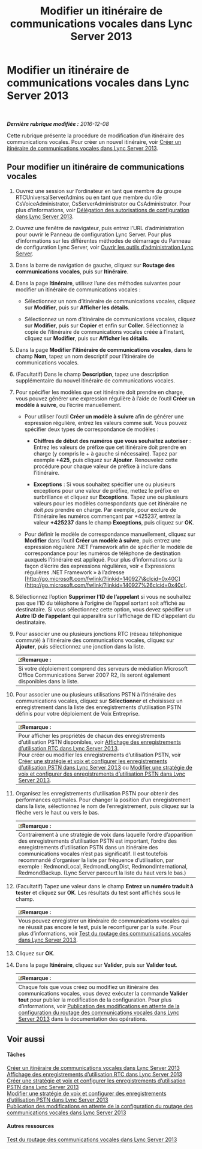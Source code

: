 ﻿---
title: Modifier un itinéraire de communications vocales dans Lync Server 2013
TOCTitle: Modifier un itinéraire de communications vocales dans Lync Server 2013
ms:assetid: afc562cc-8807-489b-8850-dbbe1c1ab9f5
ms:mtpsurl: https://technet.microsoft.com/fr-fr/library/Gg412838(v=OCS.15)
ms:contentKeyID: 49298555
ms.date: 12/10/2016
mtps_version: v=OCS.15
ms.translationtype: HT
---

# Modifier un itinéraire de communications vocales dans Lync Server 2013

 

_**Dernière rubrique modifiée :** 2016-12-08_

Cette rubrique présente la procédure de modification d’un itinéraire des communications vocales. Pour créer un nouvel itinéraire, voir [Créer un itinéraire de communications vocales dans Lync Server 2013](lync-server-2013-create-a-voice-route.md).

## Pour modifier un itinéraire de communications vocales

1.  Ouvrez une session sur l’ordinateur en tant que membre du groupe RTCUniversalServerAdmins ou en tant que membre du rôle CsVoiceAdministrator, CsServerAdministrator ou CsAdministrator. Pour plus d’informations, voir [Délégation des autorisations de configuration dans Lync Server 2013](lync-server-2013-delegate-setup-permissions.md).

2.  Ouvrez une fenêtre de navigateur, puis entrez l’URL d’administration pour ouvrir le Panneau de configuration Lync Server. Pour plus d’informations sur les différentes méthodes de démarrage du Panneau de configuration Lync Server, voir [Ouvrir les outils d’administration Lync Server](lync-server-2013-open-lync-server-administrative-tools.md).

3.  Dans la barre de navigation de gauche, cliquez sur **Routage des communications vocales**, puis sur **Itinéraire**.

4.  Dans la page **Itinéraire**, utilisez l’une des méthodes suivantes pour modifier un itinéraire de communications vocales :
    
      - Sélectionnez un nom d’itinéraire de communications vocales, cliquez sur **Modifier**, puis sur **Afficher les détails**.
    
      - Sélectionnez un nom d’itinéraire de communications vocales, cliquez sur **Modifier**, puis sur **Copier** et enfin sur **Coller**. Sélectionnez la copie de l’itinéraire de communications vocales créée à l’instant, cliquez sur **Modifier**, puis sur **Afficher les détails**.

5.  Dans la page **Modifier l’itinéraire de communications vocales**, dans le champ **Nom**, tapez un nom descriptif pour l’itinéraire de communications vocales.

6.  (Facultatif) Dans le champ **Description**, tapez une description supplémentaire du nouvel itinéraire de communications vocales.

7.  Pour spécifier les modèles que cet itinéraire doit prendre en charge, vous pouvez générer une expression régulière à l’aide de l’outil **Créer un modèle à suivre**, ou l’écrire manuellement.
    
      - Pour utiliser l’outil **Créer un modèle à suivre** afin de générer une expression régulière, entrez les valeurs comme suit. Vous pouvez spécifier deux types de correspondance de modèles :
        
          - **Chiffres de début des numéros que vous souhaitez autoriser** : Entrez les valeurs de préfixe que cet itinéraire doit prendre en charge (y compris le + à gauche si nécessaire). Tapez par exemple **+425**, puis cliquez sur **Ajouter**. Renouvelez cette procédure pour chaque valeur de préfixe à inclure dans l’itinéraire.
        
          - **Exceptions** : Si vous souhaitez spécifier une ou plusieurs exceptions pour une valeur de préfixe, mettez le préfixe en surbrillance et cliquez sur **Exceptions**. Tapez une ou plusieurs valeurs pour les modèles correspondants que cet itinéraire ne doit *pas* prendre en charge. Par exemple, pour exclure de l’itinéraire les numéros commençant par +425237, entrez la valeur **+425237** dans le champ **Exceptions**, puis cliquez sur **OK**.
    
      - Pour définir le modèle de correspondance manuellement, cliquez sur **Modifier** dans l’outil **Créer un modèle à suivre**, puis entrez une expression régulière .NET Framework afin de spécifier le modèle de correspondance pour les numéros de téléphone de destination auxquels l’itinéraire est appliqué. Pour plus d’informations sur la façon d’écrire des expressions régulières, voir « Expressions régulières .NET Framework » à l’adresse [http://go.microsoft.com/fwlink/?linkid=140927\&clcid=0x40C](http://go.microsoft.com/fwlink/?linkid=140927%26clcid=0x40c).

8.  Sélectionnez l’option **Supprimer l’ID de l’appelant** si vous ne souhaitez pas que l’ID du téléphone à l’origine de l’appel sortant soit affiché au destinataire. Si vous sélectionnez cette option, vous devez spécifier un **Autre ID de l’appelant** qui apparaîtra sur l’affichage de l’ID d’appelant du destinataire.

9.  Pour associer une ou plusieurs jonctions RTC (réseau téléphonique commuté) à l’itinéraire des communications vocales, cliquez sur **Ajouter**, puis sélectionnez une jonction dans la liste.
    
    <table>
    <thead>
    <tr class="header">
    <th><img src="images/Gg398920.note(OCS.15).gif" title="note" alt="note" />Remarque :</th>
    </tr>
    </thead>
    <tbody>
    <tr class="odd">
    <td>Si votre déploiement comprend des serveurs de médiation Microsoft Office Communications Server 2007 R2, ils seront également disponibles dans la liste.</td>
    </tr>
    </tbody>
    </table>


10. Pour associer une ou plusieurs utilisations PSTN à l’itinéraire des communications vocales, cliquez sur **Sélectionner** et choisissez un enregistrement dans la liste des enregistrements d’utilisation PSTN définis pour votre déploiement de Voix Entreprise.
    
    <table>
    <thead>
    <tr class="header">
    <th><img src="images/Gg398920.note(OCS.15).gif" title="note" alt="note" />Remarque :</th>
    </tr>
    </thead>
    <tbody>
    <tr class="odd">
    <td>Pour afficher les propriétés de chacun des enregistrements d’utilisation PSTN disponibles, voir <a href="lync-server-2013-view-pstn-usage-records.md">Affichage des enregistrements d’utilisation RTC dans Lync Server 2013</a>.<br />
    Pour créer ou modifier les enregistrements d’utilisation PSTN, voir <a href="lync-server-2013-create-a-voice-policy-and-configure-pstn-usage-records.md">Créer une stratégie et voix et configurer les enregistrements d’utilisation PSTN dans Lync Server 2013</a> ou <a href="lync-server-2013-modify-a-voice-policy-and-configure-pstn-usage-records.md">Modifier une stratégie de voix et configurer des enregistrements d’utilisation PSTN dans Lync Server 2013</a>.</td>
    </tr>
    </tbody>
    </table>


11. Organisez les enregistrements d’utilisation PSTN pour obtenir des performances optimales. Pour changer la position d’un enregistrement dans la liste, sélectionnez le nom de l’enregistrement, puis cliquez sur la flèche vers le haut ou vers le bas.
    
    <table>
    <thead>
    <tr class="header">
    <th><img src="images/Gg398920.note(OCS.15).gif" title="note" alt="note" />Remarque :</th>
    </tr>
    </thead>
    <tbody>
    <tr class="odd">
    <td>Contrairement à une stratégie de voix dans laquelle l’ordre d’apparition des enregistrements d’utilisation PSTN est important, l’ordre des enregistrements d’utilisation PSTN dans un itinéraire des communications vocales n’est pas significatif. Il est toutefois recommandé d’organiser la liste par fréquence d’utilisation, par exemple : RedmondLocal, RedmondLongDist, RedmondInternational, RedmondBackup. (Lync Server parcourt la liste du haut vers le bas.)</td>
    </tr>
    </tbody>
    </table>


12. (Facultatif) Tapez une valeur dans le champ **Entrez un numéro traduit à tester** et cliquez sur **OK**. Les résultats du test sont affichés sous le champ.
    
    <table>
    <thead>
    <tr class="header">
    <th><img src="images/Gg398920.note(OCS.15).gif" title="note" alt="note" />Remarque :</th>
    </tr>
    </thead>
    <tbody>
    <tr class="odd">
    <td>Vous pouvez enregistrer un itinéraire de communications vocales qui ne réussit pas encore le test, puis le reconfigurer par la suite. Pour plus d’informations, voir <a href="lync-server-2013-test-voice-routing.md">Test du routage des communications vocales dans Lync Server 2013</a>.</td>
    </tr>
    </tbody>
    </table>


13. Cliquez sur **OK**.

14. Dans la page **Itinéraire**, cliquez sur **Valider**, puis sur **Valider tout**.
    
    <table>
    <thead>
    <tr class="header">
    <th><img src="images/Gg398920.note(OCS.15).gif" title="note" alt="note" />Remarque :</th>
    </tr>
    </thead>
    <tbody>
    <tr class="odd">
    <td>Chaque fois que vous créez ou modifiez un itinéraire des communications vocales, vous devez exécuter la commande <strong>Valider tout</strong> pour publier la modification de la configuration. Pour plus d’informations, voir <a href="lync-server-2013-publish-pending-changes-to-the-voice-routing-configuration.md">Publication des modifications en attente de la configuration du routage des communications vocales dans Lync Server 2013</a> dans la documentation des opérations.</td>
    </tr>
    </tbody>
    </table>


## Voir aussi

#### Tâches

[Créer un itinéraire de communications vocales dans Lync Server 2013](lync-server-2013-create-a-voice-route.md)  
[Affichage des enregistrements d’utilisation RTC dans Lync Server 2013](lync-server-2013-view-pstn-usage-records.md)  
[Créer une stratégie et voix et configurer les enregistrements d’utilisation PSTN dans Lync Server 2013](lync-server-2013-create-a-voice-policy-and-configure-pstn-usage-records.md)  
[Modifier une stratégie de voix et configurer des enregistrements d’utilisation PSTN dans Lync Server 2013](lync-server-2013-modify-a-voice-policy-and-configure-pstn-usage-records.md)  
[Publication des modifications en attente de la configuration du routage des communications vocales dans Lync Server 2013](lync-server-2013-publish-pending-changes-to-the-voice-routing-configuration.md)  

#### Autres ressources

[Test du routage des communications vocales dans Lync Server 2013](lync-server-2013-test-voice-routing.md)

